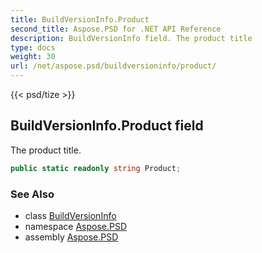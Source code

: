 ```yaml
---
title: BuildVersionInfo.Product
second_title: Aspose.PSD for .NET API Reference
description: BuildVersionInfo field. The product title
type: docs
weight: 30
url: /net/aspose.psd/buildversioninfo/product/
---
```

{{< psd/tize >}}
## BuildVersionInfo.Product field

The product title.

```csharp
public static readonly string Product;
```

### See Also

* class [BuildVersionInfo](../)
* namespace [Aspose.PSD](../../../aspose.psd/)
* assembly [Aspose.PSD](../../../)



